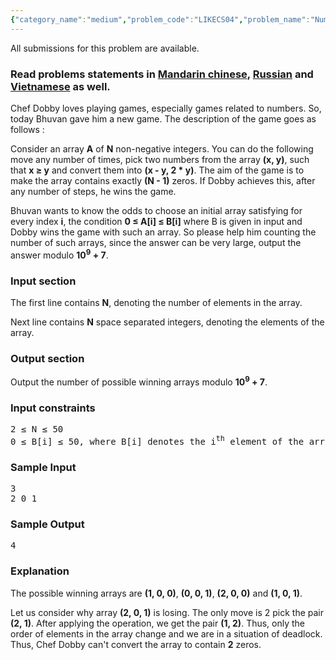 ```yaml
---
{"category_name":"medium","problem_code":"LIKECS04","problem_name":"Numbers Game","languages_supported":{"0":"ADA","1":"ASM","2":"BASH","3":"BF","4":"C","5":"C99 strict","6":"CAML","7":"CLOJ","8":"CLPS","9":"CPP 4.3.2","10":"CPP 6.3","11":"CPP14","12":"CS2","13":"D","14":"ERL","15":"FORT","16":"FS","17":"GO","18":"HASK","19":"ICK","20":"ICON","21":"JAVA","22":"JS","23":"kotlin","24":"LISP clisp","25":"LISP sbcl","26":"LUA","27":"NEM","28":"NICE","29":"NODEJS","30":"PAS fpc","31":"PAS gpc","32":"PERL","33":"PERL6","34":"PHP","35":"PIKE","36":"PRLG","37":"PYPY","38":"PYTH","39":"PYTH 3.5","40":"RUBY","41":"rust","42":"SCALA","43":"SCM chicken","44":"SCM guile","45":"SCM qobi","46":"ST","47":"swift","48":"TCL","49":"TEXT","50":"WSPC"},"max_timelimit":2,"source_sizelimit":50000,"problem_author":"likecs","problem_tester":"kingofnumbers","date_added":"8-09-2017","tags":{"0":"cook86","1":"dynamic","2":"invariants","3":"likecs","4":"likecs","5":"medium"},"editorial_url":"https://discuss.codechef.com/problems/LIKECS04","time":{"view_start_date":1505673000,"submit_start_date":1505673000,"visible_start_date":1505673000,"end_date":1735669800},"layout":"problem"}
---
```

<span class="solution-visible-txt">All submissions for this problem are available.</span><h3>Read problems statements in <a target="_blank" 
href="http://www.codechef.com/download/translated/COOK86/mandarin/LIKECS04.pdf">Mandarin chinese</a>, <a target="_blank" 
href="http://www.codechef.com/download/translated/COOK86/russian/LIKECS04.pdf">Russian</a> and <a target="_blank" 
href="http://www.codechef.com/download/translated/COOK86/vietnamese/LIKECS04.pdf">Vietnamese</a> as well.</h3>

<p>Chef Dobby loves playing games, especially games related to numbers. So, today Bhuvan gave him a new game. The description of the game goes as follows : </p>

<p>Consider an array <b>A</b> of <b>N</b> non-negative integers. You can do the following move any number of times, pick two numbers from the array <b>(x, y)</b>, such that <b>x ≥ y</b> and convert them into <b>(x - y, 2 * y)</b>. The aim of the game is to make the array contains exactly <b>(N - 1)</b> zeros. If Dobby achieves this, after any number of steps, he wins the game.</p>

<p>Bhuvan wants to know the odds to choose an initial array satisfying for every index <b>i</b>, the condition <b>0 ≤ A[i] ≤ B[i]</b> where B is given in input and Dobby wins the game with such an array. So please help him counting the number of such arrays, since the answer can be very large, output the answer modulo <b>10<sup>9</sup> + 7</b>.</p>

<h3>Input section</h3>
<p>The first line contains <b>N</b>, denoting the number of elements in the array.</p>

<p>Next line contains <b>N</b> space separated integers, denoting the elements of the array.</p>

<h3>Output section</h3>
<p>Output the number of possible winning arrays modulo <b>10<sup>9</sup> + 7</b>.</p>

<h3>Input constraints</h3>
<pre>
2 ≤ N ≤ 50
0 ≤ B[i] ≤ 50, where B[i] denotes the i<sup>th</sup> element of the array.
</pre>

<h3>Sample Input</h3>
<pre>
3
2 0 1
</pre>

<h3>Sample Output</h3>
<pre>
4
</pre>

<h3>Explanation</h3>
<p>The possible winning arrays are <b>(1, 0, 0)</b>, <b>(0, 0, 1)</b>, <b>(2, 0, 0)</b> and <b>(1, 0, 1)</b>.</p>

<p>Let us consider why array <b>(2, 0, 1)</b> is losing. The only move is 2 pick the pair <b>(2, 1)</b>. After applying the operation, we get the pair <b>(1, 2)</b>. Thus, only the order of elements in the array change and we are in a situation of deadlock. Thus, Chef Dobby can't convert the array to contain <b>2</b> zeros.</p>